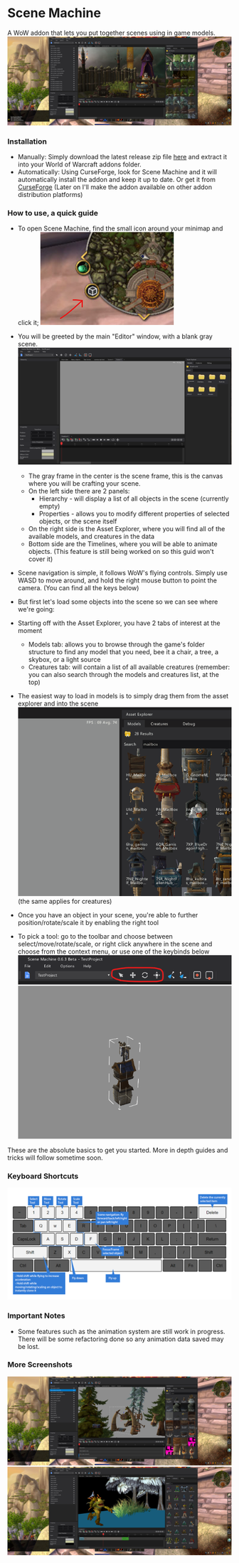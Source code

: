 # Scene Machine
 A WoW addon that lets you put together scenes using in game models.
![mainscreenshot](/docs/screenshots/02.jpg?raw=true)

### Installation
- Manually:
Simply download the latest release zip file [here](https://github.com/CucFlavius/scenemachine/releases) and extract it into your World of Warcraft addons folder.
- Automatically:
Using CurseForge, look for Scene Machine and it will automatically install the addon and keep it up to date. Or get it from [CurseForge](https://www.curseforge.com/wow/addons/scene-machine)
(Later on I'll make the addon available on other addon distribution platforms)

### How to use, a quick guide
- To open Scene Machine, find the small icon around your minimap and click it;
![howToRun](/docs/screenshots/HowToRun.png?raw=true)
- You will be greeted by the main "Editor" window, with a blank gray scene.
![freshNewWindow](/docs/screenshots/FreshNewWindow.png?raw=true)
    - The gray frame in the center is the scene frame, this is the canvas where you will be crafting your scene.
    - On the left side there are 2 panels: 
        - Hierarchy - will display a list of all objects in the scene (currently empty)
        - Properties - allows you to modify different properties of selected objects, or the scene itself
    - On the right side is the Asset Explorer, where you will find all of the available models, and creatures in the data
    - Bottom side are the Timelines, where you will be able to animate objects. (This feature is still being worked on so this guid won't cover it)

- Scene navigation is simple, it follows WoW's flying controls. Simply use WASD to move around, and hold the right mouse button to point the camera. (You can find all the keys below)
- But first let's load some objects into the scene so we can see where we're going:
- Starting off with the Asset Explorer, you have 2 tabs of interest at the moment
    - Models tab: allows you to browse through the game's folder structure to find any model that you need, bee it a chair, a tree, a skybox, or a light source
    - Creatures tab: will contain a list of all available creatures
    (remember: you can also search through the models and creatures list, at the top)
- The easiest way to load in models is to simply drag them from the asset explorer and into the scene
![dragObjectIn](/docs/screenshots/dragObjectIn.gif?raw=true)
(the same applies for creatures)

- Once you have an object in your scene, you're able to further position/rotate/scale it by enabling the right tool
- To pick a tool: go to the toolbar and choose between select/move/rotate/scale, or right click anywhere in the scene and choose from the context menu, or use one of the keybinds below
![transformTools](/docs/screenshots/transformTools.png?raw=true)
![moveRotateScale](/docs/screenshots/moveRotateScale.gif?raw=true)

These are the absolute basics to get you started. More in depth guides and tricks will follow sometime soon.

### Keyboard Shortcuts
![keyboardShortcuts](/scenemachine/res/textures/keyboardShortcuts.png)

### Important Notes
- Some features such as the animation system are still work in progress. There will be some refactoring done so any animation data saved may be lost.

### More Screenshots
![screenshot1](/docs/screenshots/03.jpg?raw=true)
![screenshot2](/docs/screenshots/04.jpg?raw=true)
